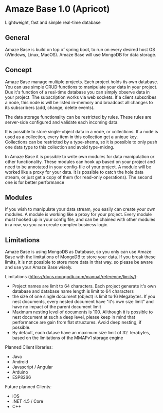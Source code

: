 # Amaze Base 1.0 (Apricot)
Lightweight, fast and simple real-time database

## General
Amaze Base is build on top of spring boot, to run on every desired host OS (Windows, Linux, MacOS). Amaze Base will use MongoDB for data storage.

## Concept
Amaze Base manage multiple projects. Each project holds its own database. You can use simple CRUD functions to manipulate your data in your project. Due it's function of a real-time database you can simply observe data in your project. The subscription works via web sockets. If a client subscribes a node, this node is will be listed in-memory and broadcast all changes to its subscribers (add, change, delete events).

The data storage functionality can be restricted by rules. These rules are server-side configured and validate each incoming data.

It is possible to store single-object data in a node, or collections. If a node is used as a collection, every item in this collection get a unique key. Collections can be restricted by a type-shema, so it is possible to only push one data type to this collection and avoid type-mixing.

In Amaze Base it is possible to write own modules for data manipulation or other functionality. These modules can hook up based on your project and need to be annotated in your config-file of your project. A module will be worked like a proxy for your data. It is possible to catch the hole data stream, or just get a copy of them (for read-only operations). The second one is for better performance

## Modules
If you wish to manipulate your data stream, you easily can create your own modules. A module is working like a proxy for your project. Every module must hooked up in your config file, and can be chained with other modules in a row, so you can create complex business logic.

## Limitations
Amaze Base is using MongoDB as Database, so you only can use Amaze Base with the limitations of MongoDB to store your data. If you break these limits, it is not possible to store more data in that way. so please be aware and use your Amaze Base wisely.

Limitations (https://docs.mongodb.com/manual/reference/limits/):
* Project names are limit to 64 characters. Each project generate it's own database and database name length is limit to 64 characters
* the size of one single document (object) is limit to 16 Megabytes. If you nest documents, every nested document have "it's own size limit" and have no impact of the parent document limit
* Maximum nesting level of documents is 100. Allthough it is possible to nest document at such a deep level, please keep in mind that performance are gain from flat structures. Avoid deep nesting, if possible.
* By default, each datase have an maximum size limit of 32 Terabytes, based on the limitations of the MMAPv1 storage engine

Planned Client libraries:
* Java
* Android
* Javascript / Angular
* Arduino
* ESP8266

Future planned Clients:
* iOS
* .NET 4.5 / Core
* C++

